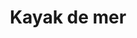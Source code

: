 ---
layout: layout_generic
language: fr
season: summer
type: B2B
menu: seminaire
topnav_color_text: 
title: Kayak de mer
permalink: "/fr/seminaires-ete/activites/kayak-de-mer"
meta-title: Kayak de mer
meta-description: Naviguez en Kayak en toute sécurité, le long d'une des perles de la Côte d'Azur
image_href: https://res.cloudinary.com/deddrj0yb/image/upload/v1654256402/website/Seminaires/ete/andrew-anderson-6I0LxsA7Pd4-unsplash.jpg
alt_href: Un homme et son caddie lors d'une partie de golf
redirection_from:
price: 35
headline: Naviguez en Kayak en toute sécurité, le long d'une des perles de la Côte d'Azur
page_sections:
- template: 2colTitreTxt
  title: Kayak de mer
  content: |-
    Naviguez en Kayak en toute sécurité, le long d'une des perles de la Côte d'Azur
- template: 4col2imgTxtImg
  title: A partir de <br> 35€ / pers.
  baseline: |-
    Une journée au golf que ce soit pour du practice pour le débutant our la journée sur le parcours sans besoin de licence.
  button_more: True
  button:
    text_button: Demander un devis
    alt_button: Bouton d'accès au formulaire de demande de devis pour un séminaire d'entreprise
    href_button: /fr/seminaire-devis/
  ImageLeft:
    image_href: https://res.cloudinary.com/deddrj0yb/image/upload/v1654256407/website/Seminaires/ete/peter-drew-SzSNFsD3wOI-unsplash.jpg
    alt_href: Une balle de golf sur un tie pour débuter le parcours
  ImageMiddle:
    image_href: https://res.cloudinary.com/deddrj0yb/image/upload/v1654256405/website/Seminaires/ete/andrew-lomas-aGlpdQ2Yolk-unsplash.jpg
    alt_href: Une femme swing au golf de Nice pour débuter la partie scramble lors d'un séminaire d'entreprise
  ImageRight:
    image_href: https://res.cloudinary.com/deddrj0yb/image/upload/v1654256402/website/Seminaires/ete/andrew-anderson-6I0LxsA7Pd4-unsplash.jpg
    alt_href: Un homme et son caddie lors d'une partie de golf
- template: textarea
  title: Programme de la journée kayak de mer 
  content: |-
    <h3 class="h5">Saint Jean Cap Ferrat : site mythique pour la pratique du Kayak</h3>
    A bord de votre kayak, vous glisserez le long de cette élégante station balnéaire, renommée dans le monde entier pour sa presqu'île de rêve, ses criques désertes et splendides, sa faune, sa flore en fait un paradis pour les amateurs de balade en mer.
    <br><br>   
    <ul>
    <li>Moniteur diplômé pour vous accompagner</li>
    <li>Possibilité de randonnée sur mesure</li>
    </ul>
- template: heroImageFull
  image_href: https://res.cloudinary.com/deddrj0yb/image/upload/v1654256586/website/Seminaires/ete/bob-osias-kI4pJAZ8ljA-unsplash.jpg
  gradient: non
  headline:
    title: '"Une belle balade gachée par une petite balle" - proverbe anglais ;)'
    color: white
  Button1:
    title: Devis à partir de 35€
    link: /fr/seminaire-devis/
  button_2_more: false
---